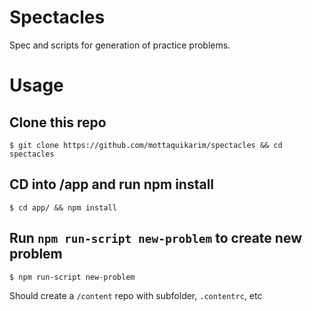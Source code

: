# Spectacles

Spec and scripts for generation of practice problems.

# Usage

## Clone this repo

```
$ git clone https://github.com/mottaquikarim/spectacles && cd spectacles 
```

## CD into /app and run npm install

```
$ cd app/ && npm install
```

## Run `npm run-script new-problem` to create new problem

```
$ npm run-script new-problem
```

Should create a `/content` repo with subfolder, `.contentrc`, etc


